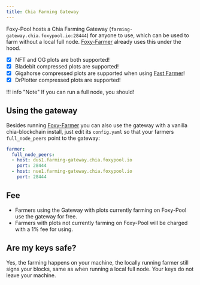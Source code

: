 ```yaml
---
title: Chia Farming Gateway
---
```


Foxy-Pool hosts a Chia Farming Gateway (`farming-gateway.chia.foxypool.io:28444`) for anyone to use, which can be used to farm without a local full node. [Foxy-Farmer](../foxy-farmer/index.md) already uses this under the hood.

- [x] NFT and OG plots are both supported!
- [x] Bladebit compressed plots are supported!
- [x] Gigahorse compressed plots are supported when using [Fast Farmer](../fast-farmer)!
- [x] DrPlotter compressed plots are supported!

!!! info "Note"
    If you can run a full node, you should!

## Using the gateway

Besides running [Foxy-Farmer](../foxy-farmer/index.md) you can also use the gateway with a vanilla chia-blockchain install, just edit its `config.yaml` so that your farmers `full_node_peers` point to the gateway:
```yaml
farmer:
  full_node_peers:
  - host: dus1.farming-gateway.chia.foxypool.io
    port: 28444
  - host: nue1.farming-gateway.chia.foxypool.io
    port: 28444
```

## Fee

- Farmers using the Gateway with plots currently farming on Foxy-Pool use the gateway for free.
- Farmers with plots not currently farming on Foxy-Pool will be charged with a 1% fee for using.

## Are my keys safe?

Yes, the farming happens on your machine, the locally running farmer still signs your blocks, same as when running a local full node. Your keys do not leave your machine.
